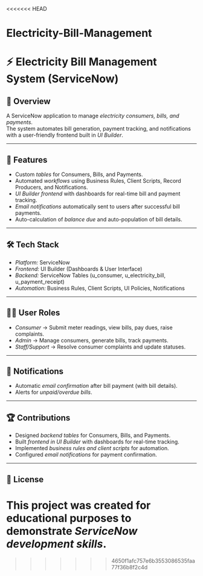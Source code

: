 <<<<<<< HEAD
# Electricity-Bill-Management
# ⚡ Electricity Bill Management System (ServiceNow)

## 📌 Overview
A ServiceNow application to manage *electricity consumers, bills, and payments*.  
The system automates bill generation, payment tracking, and notifications with a user-friendly frontend built in *UI Builder*.

---

## 🚀 Features
- Custom *tables* for Consumers, Bills, and Payments.  
- Automated *workflows* using Business Rules, Client Scripts, Record Producers, and Notifications.  
- *UI Builder frontend* with dashboards for real-time bill and payment tracking.  
- *Email notifications* automatically sent to users after successful bill payments.  
- Auto-calculation of *balance due* and auto-population of bill details.  

---

## 🛠 Tech Stack
- *Platform:* ServiceNow  
- *Frontend:* UI Builder (Dashboards & User Interface)  
- *Backend:* ServiceNow Tables (u_consumer, u_electricity_bill, u_payment_receipt)  
- *Automation:* Business Rules, Client Scripts, UI Policies, Notifications  

---

## 👨‍💻 User Roles
- *Consumer* → Submit meter readings, view bills, pay dues, raise complaints.  
- *Admin* → Manage consumers, generate bills, track payments.  
- *Staff/Support* → Resolve consumer complaints and update statuses.  

---

## 📧 Notifications
- Automatic *email confirmation* after bill payment (with bill details).  
- Alerts for *unpaid/overdue bills*.  

---

## 🏆 Contributions
- Designed *backend tables* for Consumers, Bills, and Payments.  
- Built *frontend in UI Builder* with dashboards for real-time tracking.  
- Implemented *business rules and client scripts* for automation.  
- Configured *email notifications* for payment confirmation.  

---

## 📜 License
This project was created for educational purposes to demonstrate *ServiceNow development skills*.
=======

>>>>>>> 4650f1afc757e6b3553086535faa77f36b8f2c4d
